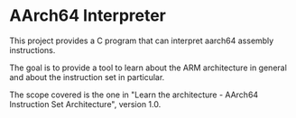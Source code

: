 # AArch64 Interpreter

This project provides a C program that can interpret aarch64 assembly instructions.

The goal is to provide a tool to learn about the ARM architecture in general and about the
instruction set in particular.

The scope covered is the one in "Learn the architecture - AArch64 Instruction Set Architecture",
version 1.0.
